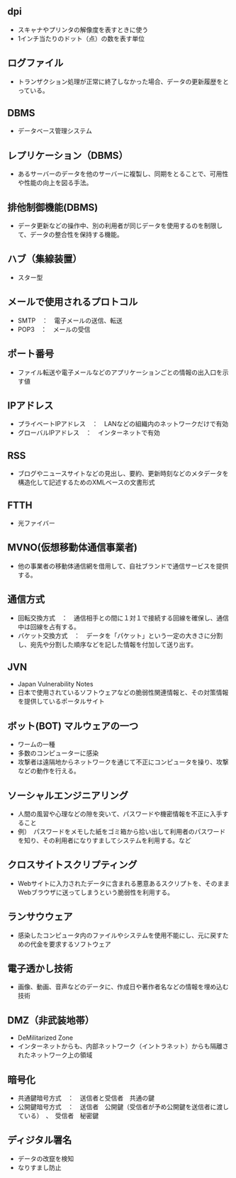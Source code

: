 ## dpi
- スキャナやプリンタの解像度を表すときに使う
- 1インチ当たりのドット（点）の数を表す単位

## ログファイル
- トランザクション処理が正常に終了しなかった場合、データの更新履歴をとっている。

## DBMS
- データベース管理システム

## レプリケーション（DBMS）
- あるサーバーのデータを他のサーバーに複製し、同期をとることで、可用性や性能の向上を図る手法。

## 排他制御機能(DBMS)
- データ更新などの操作中、別の利用者が同じデータを使用するのを制限して、データの整合性を保持する機能。

## ハブ（集線装置）
- スター型

## メールで使用されるプロトコル
- SMTP　：　電子メールの送信、転送
- POP3　：　メールの受信

## ポート番号
- ファイル転送や電子メールなどのアプリケーションごとの情報の出入口を示す値

## IPアドレス
- プライベートIPアドレス　：　LANなどの組織内のネットワークだけで有効
- グローバルIPアドレス　：　インターネットで有効

## RSS
- ブログやニュースサイトなどの見出し、要約、更新時刻などのメタデータを構造化して記述するためのXMLベースの文書形式

## FTTH
- 光ファイバー

## MVNO(仮想移動体通信事業者)
- 他の事業者の移動体通信網を借用して、自社ブランドで通信サービスを提供する。

## 通信方式
- 回転交換方式　：　通信相手との間に１対１で接続する回線を確保し、通信中は回線を占有する。
- バケット交換方式　：　データを「パケット」という一定の大きさに分割し、宛先や分割した順序などを記した情報を付加して送り出す。

## JVN
- Japan Vulnerability Notes
- 日本で使用されているソフトウェアなどの脆弱性関連情報と、その対策情報を提供しているポータルサイト

## ボット(BOT) マルウェアの一つ
- ワームの一種
- 多数のコンピューターに感染
- 攻撃者は遠隔地からネットワークを通じて不正にコンピュータを操り、攻撃などの動作を行える。

## ソーシャルエンジニアリング
- 人間の風習や心理などの隙を突いて、パスワードや機密情報を不正に入手すること
- 例）　パスワードをメモした紙をゴミ箱から拾い出して利用者のパスワードを知り、その利用者になりすましてシステムを利用する。など

## クロスサイトスクリプティング
- Webサイトに入力されたデータに含まれる悪意あるスクリプトを、そのままWebブラウザに送ってしまうという脆弱性を利用する。

## ランサウウェア
- 感染したコンピュータ内のファイルやシステムを使用不能にし、元に戻すための代金を要求するソフトウェア

## 電子透かし技術
- 画像、動画、音声などのデータに、作成日や著作者名などの情報を埋め込む技術

## DMZ（非武装地帯）
- DeMilitarized Zone
- インターネットからも、内部ネットワーク（イントラネット）からも隔離されたネットワーク上の領域

## 暗号化
- 共通鍵暗号方式　：　送信者と受信者　共通の鍵
- 公開鍵暗号方式　：　送信者　公開鍵（受信者が予め公開鍵を送信者に渡している）　、　受信者　秘密鍵

## ディジタル署名
- データの改竄を検知
- なりすまし防止
